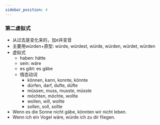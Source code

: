 ```yaml
---
sidebar_position: 4
---
```


### 第二虚拟式

* 从过去是变化来的，加e并变音
* 主要用würden+原型: würde, würdest, würde, würden, würdet, würden
* 虚拟式
  * haben: hätte
  * sein: wäre
  * es gibt: es gäbe
  * 情态动词
    * können, kann, konnte, könnte
    * dürfen, darf, dufte, düfte
    * müssen, muss, musste, müsste
    * möchten, möchte, wollte
    * wollen, will, wollte
    * sollen, soll, sollte
* Wenn es die Sonne nicht gäbe, könnten wir nicht leben.
* Wenn ich ein Vogel wäre, würde ich zu dir fliegen.